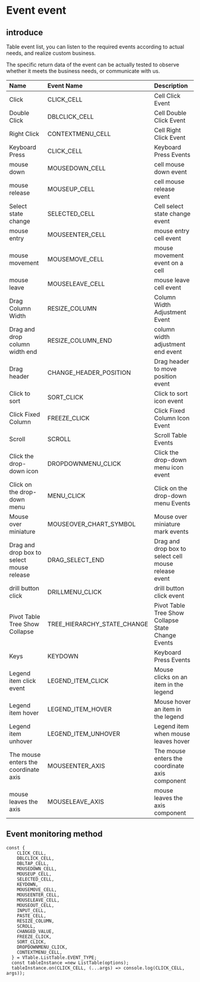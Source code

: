 # Event event

## introduce

Table event list, you can listen to the required events according to actual needs, and realize custom business.

The specific return data of the event can be actually tested to observe whether it meets the business needs, or communicate with us.

| Name | Event Name | Description |
|:----|:----|:----|
| Click | CLICK\_CELL | Cell Click Event |
| Double Click | DBLCLICK\_CELL | Cell Double Click Event |
| Right Click | CONTEXTMENU\_CELL | Cell Right Click Event |
| Keyboard Press | CLICK\_CELL | Keyboard Press Events |
| mouse down | MOUSEDOWN\_CELL | cell mouse down event |
| mouse release | MOUSEUP\_CELL | cell mouse release event |
| Select state change | SELECTED\_CELL | Cell select state change event |
| mouse entry | MOUSEENTER\_CELL | mouse entry cell event |
| mouse movement | MOUSEMOVE\_CELL | mouse movement event on a cell |
| mouse leave | MOUSELEAVE\_CELL | mouse leave cell event |
| Drag Column Width | RESIZE\_COLUMN | Column Width Adjustment Event |
| Drag and drop column width end | RESIZE\_COLUMN\_END | column width adjustment end event |
| Drag header | CHANGE\_HEADER\_POSITION | Drag header to move position event |
| Click to sort | SORT\_CLICK | Click to sort icon event |
| Click Fixed Column | FREEZE\_CLICK | Click Fixed Column Icon Event |
| Scroll | SCROLL | Scroll Table Events |
| Click the drop-down icon | DROPDOWNMENU\_CLICK | Click the drop-down menu icon event |
| Click on the drop-down menu | MENU\_CLICK | Click on the drop-down menu Events |
| Mouse over miniature | MOUSEOVER\_CHART\_SYMBOL | Mouse over miniature mark events |
| Drag and drop box to select mouse release | DRAG\_SELECT\_END | Drag and drop box to select cell mouse release event |
| drill button click | DRILLMENU\_CLICK | drill button click event |
| Pivot Table Tree Show Collapse | TREE\_HIERARCHY\_STATE\_CHANGE | Pivot Table Tree Show Collapse State Change Events |
| Keys | KEYDOWN | Keyboard Press Events |
|Legend item click event|LEGEND\_ITEM\_CLICK|Mouse clicks on an item in the legend|
|Legend item hover|LEGEND\_ITEM\_HOVER|Mouse hover an item in the legend|
|Legend item unhover|LEGEND\_ITEM\_UNHOVER|Legend item when mouse leaves hover|
|The mouse enters the coordinate axis|MOUSEENTER\_AXIS|The mouse enters the coordinate axis component|
|mouse leaves the axis|MOUSELEAVE\_AXIS|mouse leaves the axis component|

## Event monitoring method

    const {
        CLICK_CELL,
        DBLCLICK_CELL,
        DBLTAP_CELL,
        MOUSEDOWN_CELL,
        MOUSEUP_CELL,
        SELECTED_CELL,
        KEYDOWN,
        MOUSEMOVE_CELL,
        MOUSEENTER_CELL,
        MOUSELEAVE_CELL,
        MOUSEOUT_CELL,
        INPUT_CELL,
        PASTE_CELL,
        RESIZE_COLUMN,
        SCROLL,
        CHANGED_VALUE,
        FREEZE_CLICK,
        SORT_CLICK,
        DROPDOWNMENU_CLICK,
        CONTEXTMENU_CELL,
      } = VTable.ListTable.EVENT_TYPE;
      const tableInstance =new ListTable(options);
      tableInstance.on(CLICK_CELL, (...args) => console.log(CLICK_CELL, args));
